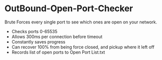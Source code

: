 # OutBound-Open-Port-Checker
Brute Forces every single port to see which ones are open on your network.
* Checks ports 0-65535
* Allows 300ms per connection before timeout
* Constantly saves progress
* Can recover 100% from being force closed, and pickup where it left off
* Records list of open ports to Open Port List.txt